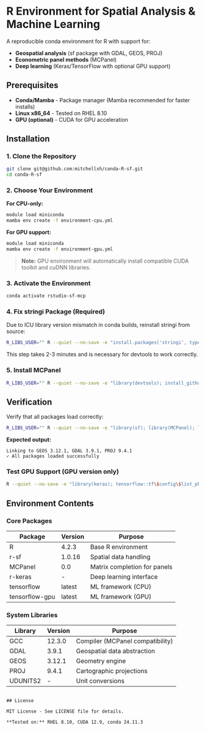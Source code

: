 # R Environment for Spatial Analysis & Machine Learning

A reproducible conda environment for R with support for:
- **Geospatial analysis** (sf package with GDAL, GEOS, PROJ)
- **Econometric panel methods** (MCPanel)
- **Deep learning** (Keras/TensorFlow with optional GPU support)

## Prerequisites

- **Conda/Mamba** - Package manager (Mamba recommended for faster installs)
- **Linux x86_64** - Tested on RHEL 8.10
- **GPU (optional)** - CUDA for GPU acceleration

## Installation

### 1. Clone the Repository

```bash
git clone git@github.com:mitchellxh/conda-R-sf.git
cd conda-R-sf
```

### 2. Choose Your Environment

**For CPU-only:**
```bash
module load miniconda
mamba env create -f environment-cpu.yml
```

**For GPU support:**
```bash
module load miniconda 
mamba env create -f environment-gpu.yml
```

> **Note:** GPU environment will automatically install compatible CUDA toolkit and cuDNN libraries.

### 3. Activate the Environment

```bash
conda activate rstudio-sf-mcp
```

### 4. Fix stringi Package (Required)

Due to ICU library version mismatch in conda builds, reinstall stringi from source:

```bash
R_LIBS_USER="" R --quiet --no-save -e "install.packages('stringi', type='source', repos='https://cloud.r-project.org')"
```

This step takes 2-3 minutes and is necessary for devtools to work correctly.

### 5. Install MCPanel

```bash
R_LIBS_USER="" R --quiet --no-save -e "library(devtools); install_github('susanathey/MCPanel', force=TRUE)"
```

## Verification

Verify that all packages load correctly:

```bash
R_LIBS_USER="" R --quiet --no-save -e "library(sf); library(MCPanel); library(keras); cat('✓ All packages loaded successfully\n')"
```

**Expected output:**
```
Linking to GEOS 3.12.1, GDAL 3.9.1, PROJ 9.4.1
✓ All packages loaded successfully
```

### Test GPU Support (GPU version only)

```bash
R --quiet --no-save -e "library(keras); tensorflow::tf\$config\$list_physical_devices('GPU')"
```

## Environment Contents

### Core Packages

| Package | Version | Purpose |
|---------|---------|---------|
| R | 4.2.3 | Base R environment |
| r-sf | 1.0.16 | Spatial data handling |
| MCPanel | 0.0 | Matrix completion for panels |
| r-keras | - | Deep learning interface |
| tensorflow | latest | ML framework (CPU) |
| tensorflow-gpu | latest | ML framework (GPU) |

### System Libraries

| Library | Version | Purpose |
|---------|---------|---------|
| GCC | 12.3.0 | Compiler (MCPanel compatibility) |
| GDAL | 3.9.1 | Geospatial data abstraction |
| GEOS | 3.12.1 | Geometry engine |
| PROJ | 9.4.1 | Cartographic projections |
| UDUNITS2 | - | Unit conversions |


```

## License

MIT License - See LICENSE file for details.

**Tested on:** RHEL 8.10, CUDA 12.9, conda 24.11.3
